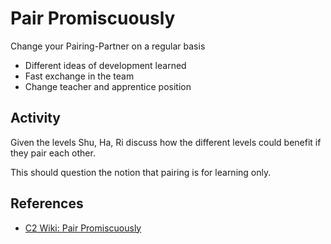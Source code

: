 # Pair Promiscuously

Change your Pairing-Partner on a regular basis

* Different ideas of development learned
* Fast exchange in the team
* Change teacher and apprentice position

## Activity

Given the levels Shu, Ha, Ri discuss how the different levels could benefit if they pair each other.

This should question the notion that pairing is for learning only.

## References

* [C2 Wiki: Pair Promiscuously](https://c2.com/cgi/wiki?PairPromiscuously)
